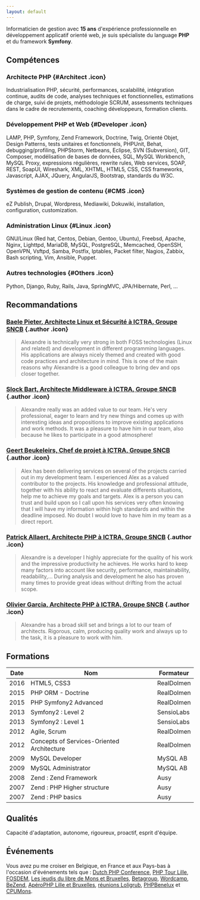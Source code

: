 ```yaml
---
layout: default
---
```

Informaticien de gestion avec **15 ans** d'expérience professionnelle en développement applicatif orienté web, je suis spécialiste du language **PHP** et du framework **Symfony**.

## Compétences

### Architecte PHP {#Architect .icon}
Industrialisation PHP, sécurité, performances, scalabilité, intégration continue, audits de code, analyses techniques et fonctionnelles, estimations de charge, suivi de projets, méthodologie SCRUM, assessments techniques dans le cadre de recrutements, coaching développeurs, formation clients.

### Développement PHP et Web {#Developer .icon}
LAMP, PHP, Symfony, Zend Framework, Doctrine, Twig, Orienté Objet, Design Patterns, tests unitaires et fonctionnels, PHPUnit, Behat, debugging/profiling, PHPStorm, Netbeans, Eclipse, SVN (Subversion), GIT, Composer, modélisation de bases de données, SQL, MySQL Workbench, MySQL Proxy, expressions régulières, rewrite rules, Web services, SOAP, REST, SoapUI, Wireshark, XML, XHTML, HTML5, CSS, CSS frameworks, Javascript, AJAX, JQuery, AngularJS, Bootstrap, standards du W3C.

### Systèmes de gestion de contenu {#CMS .icon}
eZ Publish, Drupal, Wordpress, Mediawiki, Dokuwiki, installation, configuration, customization.

### Administration Linux {#Linux .icon}
GNU/Linux (Red hat, Centos, Debian, Gentoo, Ubuntu), Freebsd, Apache, Nginx, Lighttpd, MariaDB, MySQL, PostgreSQL, Memcached, OpenSSH, OpenVPN, Vsftpd, Samba, Postfix, Iptables, Packet filter, Nagios, Zabbix, Bash scripting, Vim, Ansible, Puppet.

### Autres technologies {#Others .icon}
Python, Django, Ruby, Rails, Java, SpringMVC, JPA/Hibernate, Perl, ...

## Recommandations

### [Baele Pieter, Architecte Linux et Sécurité à ICTRA, Groupe SNCB](http://www.linkedin.com/in/pieterbaele) {.author .icon}

<blockquote>Alexandre is technically very strong in both FOSS technologies (Linux and related) and development in different programming languages. His applications are always nicely themed and created with good code practices and architecture in mind. This is one of the main reasons why Alexandre is a good colleague to bring dev and ops closer together.</blockquote>

### [Slock Bart, Architecte Middleware à ICTRA, Groupe SNCB](http://www.linkedin.com/in/bartslock) {.author .icon}

<blockquote>Alexandre really was an added value to our team. He's very professional, eager to learn and try new things and comes up with interesting ideas and propositions to improve existing applications and work methods.
It was a pleasure to have him in our team, also because he likes to participate in a good atmosphere!</blockquote>

### [Geert Beukeleirs, Chef de projet à ICTRA, Groupe SNCB](http://www.linkedin.com/in/geertbeukeleirs) {.author .icon}

<blockquote>Alex has been delivering services on several of the projects carried out in my development team. I experienced Alex as a valued contributor to the projects. His knowledge and professional attitude, together with his ability to react and evaluate differents situations, help me to achieve my goals and targets. Alex is a person you can trust and build upon so I call upon his services very often knowing that I will have my information within high standards and within the deadline imposed. No doubt I would love to have him in my team as a direct report.</blockquote>

### [Patrick Allaert, Architecte PHP à ICTRA, Groupe SNCB](http://be.linkedin.com/in/patrickallaert) {.author .icon}

<blockquote>Alexandre is a developer I highly appreciate for the quality of his work and the impressive productivity he achieves. He works hard to keep many factors into account like security, performance, maintainability, readability,... During analysis and development he also has proven many times to provide great ideas without drifting from the actual scope.</blockquote>

### [Olivier Garcia, Architecte PHP à ICTRA, Groupe SNCB](http://fr.linkedin.com/in/0livier) {.author .icon}

<blockquote>Alexandre has a broad skill set and brings a lot to our team of architects. Rigorous, calm, producing quality work and always up to the task, it is a pleasure to work with him.</blockquote>

## Formations

<table class="table table-striped table-condensed">
  <thead>
    <tr>
      <th>Date</th>
      <th>Nom</th>
      <th>Formateur</th>
    </tr>
  </thead>
  <tbody>
    <tr>
      <td>2016</td>
      <td>HTML5, CSS3</td>
      <td>RealDolmen</td>
    </tr>
    <tr>
      <td>2015</td>
      <td>PHP ORM - Doctrine</td>
      <td>RealDolmen</td>
    </tr>
    <tr>
      <td>2015</td>
      <td>PHP Symfony2 Advanced</td>
      <td>RealDolmen</td>
    </tr>
    <tr>
      <td>2013</td>
      <td>Symfony2 : Level 2</td>
      <td>SensioLabs</td>
    </tr>
    <tr>
      <td>2013</td>
      <td>Symfony2 : Level 1</td>
      <td>SensioLabs</td>
    </tr>
    <tr>
      <td>2012</td>
      <td>Agile, Scrum</td>
      <td>RealDolmen</td>
    </tr>
    <tr>
      <td>2012</td>
      <td>Concepts of Services-Oriented Architecture</td>
      <td>RealDolmen</td>
    </tr>
    <tr>
      <td>2009</td>
      <td>MySQL Developer</td>
      <td>MySQL AB</td>
    </tr>
    <tr>
      <td>2009</td>
      <td>MySQL Administrator</td>
      <td>MySQL AB</td>
    </tr>
<tr>
<td>2008</td>
<td>Zend : Zend Framework</td>
<td>Ausy</td>
</tr>
<tr>
<td>2007</td>
<td>Zend : PHP Higher structure</td>
<td>Ausy</td>
</tr>
<tr>
<td>2007</td>
<td>Zend : PHP basics</td>
<td>Ausy</td>
</tr>
</tbody>
</table>

## Qualités

Capacité d'adaptation, autonome, rigoureux, proactif, esprit d'équipe.

## Événements

Vous avez pu me croiser en Belgique, en France et aux Pays-bas à l'occasion d'événements tels que : [Dutch PHP Conference](http://www.phpconference.nl), [PHP Tour Lille](http://afup.org/pages/phptourlille2011), [FOSDEM](http://www.fosdem.org), [Les jeudis du libre de Mons et Bruxelles](http://jeudisdulibre.be), [Betagroup](http://www.betagroup.be), [Wordcamp](http://wordcamp2010.be), [BeZend](http://www.be-zend.org), [ApéroPHP Lille et Bruxelles](http://www.aperophp.net), [réunions Loligrub](http://www.loligrub.be), [PHPBenelux](http://phpbenelux.eu) et [CPUMons](https://moodle.umons.ac.be/mod/resource/view.php?id=92513&forceview=1).